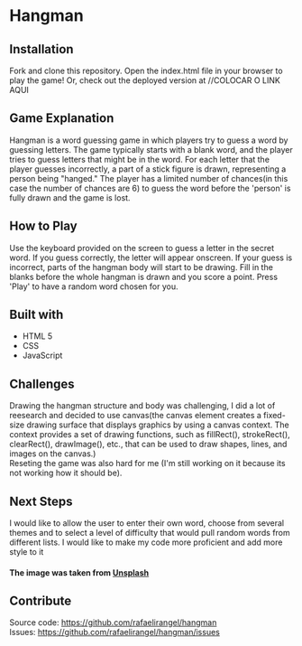 # Hangman

## Installation
Fork and clone this repository. Open the index.html file in your browser to play the game!
Or, check out the deployed version at //COLOCAR O LINK AQUI

## Game Explanation
Hangman is a word guessing game in which players try to guess a word by guessing letters. The game typically starts with a blank word, and the player tries to guess letters that might be in the word. For each letter that the player guesses incorrectly, a part of a stick figure is drawn, representing a person being "hanged." The player has a limited number of chances(in this case the number of chances are 6) to guess the word before the 'person' is fully drawn and the game is lost.

## How to Play
Use the keyboard provided on the screen to guess a letter in the secret word. If you guess correctly, the letter will appear onscreen. If your guess is incorrect, parts of the hangman body will start to be drawing. Fill in the blanks before the whole hangman is drawn and you score a point.
Press 'Play' to have a random word chosen for you.

## Built with
+ HTML 5
+ CSS
+ JavaScript

## Challenges
Drawing the hangman structure and body was challenging, I did a lot of reesearch and decided to use canvas(the canvas element creates a fixed-size drawing surface that displays graphics by using a canvas context. The context provides a set of drawing functions, such as fillRect(), strokeRect(), clearRect(), drawImage(), etc., that can be used to draw shapes, lines, and images on the canvas.)  
Reseting the game was also hard for me (I'm still working on it because its not working how it should be).

## Next Steps
I would like to allow the user to enter their own word, choose from several themes and to select a level of difficulty that would pull random words from different lists.
I would like to make my code more proficient and add more style to it

#### The image was taken from [Unsplash](https://unsplash.com/)


## Contribute
Source code: https://github.com/rafaelirangel/hangman  
Issues: https://github.com/rafaelirangel/hangman/issues